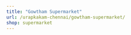 ```yaml
---
title: "Gowtham Supermarket"
url: /urapkakam-chennai/gowtham-supermarket/
shop: supermarket
---
```

